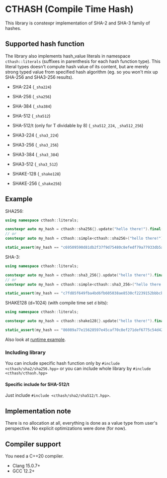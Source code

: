 # CTHASH (Compile Time Hash)

This library is constexpr implementation of SHA-2 and SHA-3 family of hashes.

## Supported hash function

The library also implements hash_value literals in namespace `cthash::literals` (suffixes in parenthesis for each hash function type). This literal types doesn't compute hash value of its content, but are merely strong typed value from specified hash algorithm (eg. so you won't mix up SHA-256 and SHA3-256 results).

* SHA-224 (`_sha224`)
* SHA-256 (`_sha256`)
* SHA-384 (`_sha384`)
* SHA-512 (`_sha512`)
* SHA-512/t (only for T dividable by 8) (`_sha512_224`, `_sha512_256`)

* SHA3-224 (`_sha3_224`)
* SHA3-256 (`_sha3_256`)
* SHA3-384 (`_sha3_384`)
* SHA3-512 (`_sha3_512`)

* SHAKE-128 (`_shake128`)
* SHAKE-256 (`_shake256`)

## Example

SHA256:
```c++
using namespace cthash::literals;

constexpr auto my_hash = cthash::sha256{}.update("hello there!").final();
// or
constexpr auto my_hash = cthash::simple<cthash::sha256>("hello there!");

static_assert(my_hash == "c69509590d81db2f37f9d75480c8efedf79a77933db5a8319e52e13bfd9874a3"_sha256);
```

SHA-3:
```c++
using namespace cthash::literals;

constexpr auto my_hash = cthash::sha3_256{}.update("hello there!").final();
// or
constexpr auto my_hash = cthash::simple<cthash::sha3_256>("hello there!");

static_assert(my_hash == "c7fd85f649fba4bd6fb605038ae8530cf2239152bbbcb9d91d260cc2a90a9fea"_sha3_256);
```

SHAKE128 (d=1024) (with compile time set `d` bits):
```c++
using namespace cthash::literals;

constexpr auto my_hash = cthash::shake128{}.update("hello there!").final<1024>();

static_assert(my_hash == "86089a77e15628597e45caf70c8ef271def6775c54d42d61fb45b9cd6d3b288e5fbd0042241a4aa9180c1bfe94542e16765b3a48d549771202e50aebf8d4f51bd00be2a427f81b7b58aaebc97f89559bca1ea21fec5047de70d075e14e5a3c95c002fd9f81925672d408d4b60c0105e5858df25b64af9b20cec973d66616da81"_shake128);
```

Also look at [runtime example](example.cpp).

### Including library

You can include specific hash function only by `#include <cthash/sha2/sha256.hpp>` or you can include whole library by `#include <cthash/cthash.hpp>`

#### Specific include for SHA-512/t

Just include `#include <cthash/sha2/sha512/t.hpp>`.

## Implementation note

There is no allocation at all, everything is done as a value type from user's perspective. No explicit optimizations were done (for now).

## Compiler support

You need a C++20 compiler.

* Clang 15.0.7+
* GCC 12.2+ 
